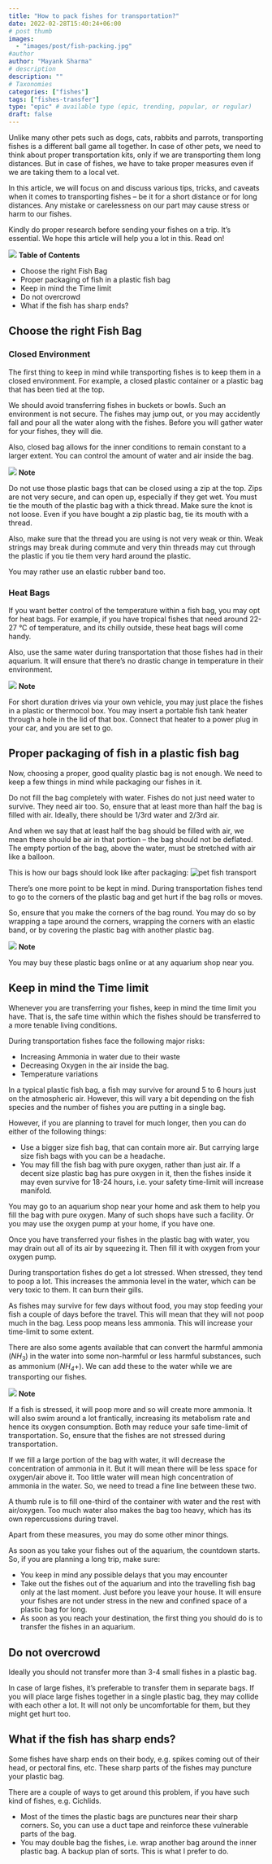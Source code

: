 ```yaml
---
title: "How to pack fishes for transportation?"
date: 2022-02-28T15:40:24+06:00
# post thumb
images:
  - "images/post/fish-packing.jpg"
#author
author: "Mayank Sharma"
# description
description: ""
# Taxonomies
categories: ["fishes"]
tags: ["fishes-transfer"]
type: "epic" # available type (epic, trending, popular, or regular)
draft: false
---
```


Unlike many other pets such as dogs, cats, rabbits and parrots, transporting fishes is a different ball game all together. In case of other pets, we need to think about proper transportation kits, only if we are transporting them long distances. But in case of fishes, we have to take proper measures even if we are taking them to a local vet.

In this article, we will focus on and discuss various tips, tricks, and caveats when it comes to transporting fishes – be it for a short distance or for long distances. Any mistake or carelessness on our part may cause stress or harm to our fishes. 

Kindly do proper research before sending your fishes on a trip. It’s essential. We hope this article will help you a lot in this. Read on!

<div class="toc-mak">
<img src="../../images/pencil.png">
<b>Table of Contents</b>
<ul>
<li>Choose the right Fish Bag</li>
<li>Proper packaging of fish in a plastic fish bag</li>
<li>Keep in mind the Time limit</li>
<li>Do not overcrowd</li>
<li>What if the fish has sharp ends?</li>
</ul>
</div>

## Choose the right Fish Bag

### Closed Environment

The first thing to keep in mind while transporting fishes is to keep them in a closed environment. For example, a closed plastic container or a plastic bag that has been tied at the top. 

We should avoid transferring fishes in buckets or bowls. Such an environment is not secure. The fishes may jump out, or you may accidently fall and pour all the water along with the fishes. Before you will gather water for your fishes, they will die. 

Also, closed bag allows for the inner conditions to remain constant to a larger extent. You can control the amount of water and air inside the bag. 

<div class="toc-mak">
  <img src="../../../images/pencil.png">
  <b>Note</b><br>

Do not use those plastic bags that can be closed using a zip at the top. Zips are not very secure, and can open up, especially if they get wet. You must tie the mouth of the plastic bag with a thick thread. Make sure the knot is not loose. Even if you have bought a zip plastic bag, tie its mouth with a thread. 

Also, make sure that the thread you are using is not very weak or thin. Weak strings may break during commute and very thin threads may cut through the plastic if you tie them very hard around the plastic. 

You may rather use an elastic rubber band too.
</div>

### Heat Bags

If you want better control of the temperature within a fish bag, you may opt for heat bags. For example, if you have tropical fishes that need around 22-27 °C of temperature, and its chilly outside, these heat bags will come handy. 

Also, use the same water during transportation that those fishes had in their aquarium. It will ensure that there’s no drastic change in temperature in their environment. 

<div class="toc-mak">
  <img src="../../../images/pencil.png">
  <b>Note</b><br>

For short duration drives via your own vehicle, you may just place the fishes in a plastic or thermocol box. You may insert a portable fish tank heater through a hole in the lid of that box. Connect that heater to a power plug in your car, and you are set to go. 
</div>


## Proper packaging of fish in a plastic fish bag

Now, choosing a proper, good quality plastic bag is not enough. We need to keep a few things in mind while packaging our fishes in it. 

Do not fill the bag completely with water. Fishes do not just need water to survive. They need air too. So, ensure that at least more than half the bag is filled with air. Ideally, there should be 1/3rd water and 2/3rd air. 

And when we say that at least half the bag should be filled with air, we mean there should be air in that portion – the bag should not be deflated. The empty portion of the bag, above the water, must be stretched with air like a balloon. 

This is how our bags should look like after packaging:
<img src="../../images/post/fish-packing.jpg" alt="pet fish transport"> <br>

There’s one more point to be kept in mind. During transportation fishes tend to go to the corners of the plastic bag and get hurt if the bag rolls or moves.

So, ensure that you make the corners of the bag round. You may do so by wrapping a tape around the corners, wrapping the corners with an elastic band, or by covering the plastic bag with another plastic bag. 

<div class="toc-mak">
  <img src="../../../images/pencil.png">
  <b>Note</b><br>

You may buy these plastic bags online or at any aquarium shop near you. 
</div>


## Keep in mind the Time limit

Whenever you are transferring your fishes, keep in mind the time limit you have. That is, the safe time within which the fishes should be transferred to a more tenable living conditions. 

During transportation fishes face the following major risks:
* Increasing Ammonia in water due to their waste
* Decreasing Oxygen in the air inside the bag.
* Temperature variations

In a typical plastic fish bag, a fish may survive for around 5 to 6 hours just on the atmospheric air. However, this will vary a bit depending on the fish species and the number of fishes you are putting in a single bag. 

However, if you are planning to travel for much longer, then you can do either of the following things:
* Use a bigger size fish bag, that can contain more air. But carrying large size fish bags with you can be a headache. 
* You may fill the fish bag with pure oxygen, rather than just air. If a decent size plastic bag has pure oxygen in it, then the fishes inside it may even survive for 18-24 hours, i.e. your safety time-limit will increase manifold.  

You may go to an aquarium shop near your home and ask them to help you fill the bag with pure oxygen. Many of such shops have such a facility. Or you may use the oxygen pump at your home, if you have one. 

Once you have transferred your fishes in the plastic bag with water, you may drain out all of its air by squeezing it. Then fill it with oxygen from your oxygen pump. 

During transportation fishes do get a lot stressed. When stressed, they tend to poop a lot. This increases the ammonia level in the water, which can be very toxic to them. It can burn their gills. 

As fishes may survive for few days without food, you may stop feeding your fish a couple of days before the travel. This will mean that they will not poop much in the bag. Less poop means less ammonia. This will increase your time-limit to some extent. 

There are also some agents available that can convert the harmful ammonia (<var>NH<sub>3</sub></var>) in the water into some non-harmful or less harmful substances, such as ammonium (<var>NH<sub>4</sub></var>+). We can add these to the water while we are transporting our fishes. 

<div class="toc-mak">
  <img src="../../../images/pencil.png">
  <b>Note</b><br>

If a fish is stressed, it will poop more and so will create more ammonia. It will also swim around a lot frantically, increasing its metabolism rate and hence its oxygen consumption. Both may reduce your safe time-limit of transportation. So, ensure that the fishes are not stressed during transportation. 

If we fill a large portion of the bag with water, it will decrease the concentration of ammonia in it. But it will mean there will be less space for oxygen/air above it. Too little water will mean high concentration of ammonia in the water. So, we need to tread a fine line between these two. 

A thumb rule is to fill one-third of the container with water and the rest with air/oxygen. Too much water also makes the bag too heavy, which has its own repercussions during travel. 
</div>

Apart from these measures, you may do some other minor things. 

As soon as you take your fishes out of the aquarium, the countdown starts. So, if you are planning a long trip, make sure:
* You keep in mind any possible delays that you may encounter
* Take out the fishes out of the aquarium and into the travelling fish bag only at the last moment. Just before you leave your house. It will ensure your fishes are not under stress in the new and confined space of a plastic bag for long. 
* As soon as you reach your destination, the first thing you should do is to transfer the fishes in an aquarium. 


## Do not overcrowd

Ideally you should not transfer more than 3-4 small fishes in a plastic bag. 

In case of large fishes, it’s preferable to transfer them in separate bags. If you will place large fishes together in a single plastic bag, they may collide with each other a lot. It will not only be uncomfortable for them, but they might get hurt too. 


## What if the fish has sharp ends?

Some fishes have sharp ends on their body, e.g. spikes coming out of their head, or pectoral fins, etc. These sharp parts of the fishes may puncture your plastic bag. 

There are a couple of ways to get around this problem, if you have such kind of fishes, e.g. Cichlids.
* Most of the times the plastic bags are punctures near their sharp corners. So, you can use a duct tape and reinforce these vulnerable parts of the bag.
* You may double bag the fishes, i.e. wrap another bag around the inner plastic bag. A backup plan of sorts. This is what I prefer to do. 

